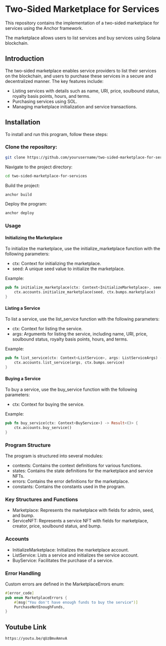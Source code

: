 # Two-Sided Marketplace for Services

This repository contains the implementation of a two-sided marketplace for services using the Anchor framework. 

The marketplace allows users to list services and buy services using Solana blockchain.

## Introduction

The two-sided marketplace enables service providers to list their services on the blockchain, and users to purchase these services in a secure and decentralized manner. The key features include:

* Listing services with details such as name, URI, price, soulbound status, royalty basis points, hours, and terms.
* Purchasing services using SOL.
* Managing marketplace initialization and service transactions.

## Installation

To install and run this program, follow these steps:

### Clone the repository:
```sh
git clone https://github.com/yourusername/two-sided-marketplace-for-services.git
```

Navigate to the project directory:
```sh
cd two-sided-marketplace-for-services
```
Build the project:
```sh
anchor build
```
Deploy the program:
```sh
anchor deploy
```

### Usage
#### Initializing the Marketplace
To initialize the marketplace, use the initialize_marketplace function with the following parameters:

* ctx: Context for initializing the marketplace.
* seed: A unique seed value to initialize the marketplace.

Example:

```rust
pub fn initialize_marketplace(ctx: Context<InitializeMarketplace>, seed: u64) -> Result<()> {
    ctx.accounts.initialize_marketplace(seed, ctx.bumps.marketplace)
}
```

#### Listing a Service
To list a service, use the list_service function with the following parameters:

* ctx: Context for listing the service.
* args: Arguments for listing the service, including name, URI, price, soulbound status, royalty basis points, hours, and terms.

Example:

```rust
pub fn list_service(ctx: Context<ListService>, args: ListServiceArgs) -> Result<()> {
    ctx.accounts.list_service(args, ctx.bumps.service)
}
```

#### Buying a Service
To buy a service, use the buy_service function with the following parameters:

* ctx: Context for buying the service.

Example:

```rust
pub fn buy_service(ctx: Context<BuyService>) -> Result<()> {
    ctx.accounts.buy_service()
}
```

### Program Structure
The program is structured into several modules:

* contexts: Contains the context definitions for various functions.
* states: Contains the state definitions for the marketplace and service NFTs.
* errors: Contains the error definitions for the marketplace.
* constants: Contains the constants used in the program.

### Key Structures and Functions
* Marketplace: Represents the marketplace with fields for admin, seed, and bump.
* ServiceNFT: Represents a service NFT with fields for marketplace, creator, price, soulbound status, and bump.

### Accounts
* InitializeMarketplace: Initializes the marketplace account.
* ListService: Lists a service and initializes the service account.
* BuyService: Facilitates the purchase of a service.

### Error Handling
Custom errors are defined in the MarketplaceErrors enum:

```rust
#[error_code]
pub enum MarketplaceErrors {
    #[msg("You don't have enough funds to buy the service")]
    PurchaseNotEnoughFunds,
}
```

## Youtube Link
`https://youtu.be/qUzBmvAmnvA`

